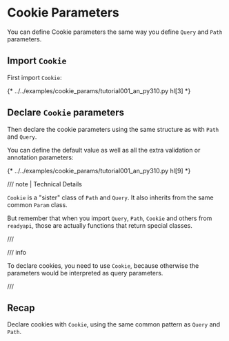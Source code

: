 # Cookie Parameters

You can define Cookie parameters the same way you define `Query` and `Path` parameters.

## Import `Cookie`

First import `Cookie`:

{* ../../examples/cookie_params/tutorial001_an_py310.py hl[3] *}

## Declare `Cookie` parameters

Then declare the cookie parameters using the same structure as with `Path` and `Query`.

You can define the default value as well as all the extra validation or annotation parameters:

{* ../../examples/cookie_params/tutorial001_an_py310.py hl[9] *}

/// note | Technical Details

`Cookie` is a "sister" class of `Path` and `Query`. It also inherits from the same common `Param` class.

But remember that when you import `Query`, `Path`, `Cookie` and others from `readyapi`, those are actually functions that return special classes.

///

/// info

To declare cookies, you need to use `Cookie`, because otherwise the parameters would be interpreted as query parameters.

///

## Recap

Declare cookies with `Cookie`, using the same common pattern as `Query` and `Path`.
